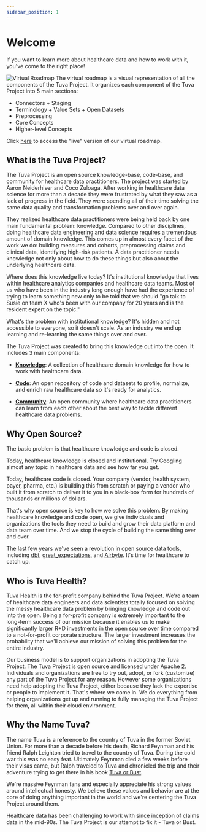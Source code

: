 ```yaml
---
sidebar_position: 1
---
```


# Welcome

If you want to learn more about healthcare data and how to work with it, you've come to the right place!

![Virtual Roadmap](/img/updated_virtual_roadmap.jpg)
The virtual roadmap is a visual representation of all the components of the Tuva Project.  It organizes each component of the Tuva Project into 5 main sections:
- Connectors + Staging
- Terminology + Value Sets + Open Datasets
- Preprocessing
- Core Concepts
- Higher-level Concepts

Click [here](https://miro.com/app/board/uXjVPdixcVg=/?share_link_id=550536097762) to access the "live" version of our virtual roadmap.

## What is the Tuva Project?

The Tuva Project is an open source knowledge-base, code-base, and community for healthcare data practitioners.  The project was started by Aaron Neiderhiser and Coco Zuloaga.  After working in healthcare data science for more than a decade they were frustrated by what they saw as a lack of progress in the field.  They were spending all of their time solving the same data quality and transformation problems over and over again.

They realized healthcare data practitioners were being held back by one main fundamental problem: knowledge.  Compared to other disciplines, doing healthcare data engineering and data science requires a tremendous amount of domain knowledge.  This comes up in almost every facet of the work we do: building measures and cohorts, preprocessing claims and clinical data, identifying high-risk patients.  A data practitioner needs knowledge not only about how to do these things but also about the underlying healthcare data.  

Where does this knowledge live today?  It's institutional knowledge that lives within healthcare analytics companies and healthcare data teams.  Most of us who have been in the industry long enough have had the experience of trying to learn something new only to be told that we should "go talk to Susie on team X who's been with our company for 20 years and is the resident expert on the topic."

What's the problem with institutional knowledge?  It's hidden and not accessible to everyone, so it doesn't scale.  As an industry we end up learning and re-learning the same things over and over.

The Tuva Project was created to bring this knowledge out into the open.  It includes 3 main components:

- [**Knowledge**](https://thetuvaproject.com/docs/intro): A collection of healthcare domain knowledge for how to work with healthcare data.

- [**Code**](https://github.com/tuva-health): An open repository of code and datasets to profile, normalize, and enrich raw healthcare data so it's ready for analytics.

- [**Community**](https://join.slack.com/t/thetuvaproject/shared_invite/zt-16iz61187-G522Mc2WGA2mHF57e0il0Q): An open community where healthcare data practitioners can learn from each other about the best way to tackle different healthcare data problems.

## Why Open Source?

The basic problem is that healthcare knowledge and code is closed.

Today, healthcare knowledge is closed and institutional.  Try Googling almost any topic in healthcare data and see how far you get.  

Today, healthcare code is closed.  Your company (vendor, health system, payer, pharma, etc.) is building this from scratch or paying a vendor who built it from scratch to deliver it to you in a black-box form for hundreds of thousands or millions of dollars.  

That's why open source is key to how we solve this problem.  By making healthcare knowledge and code open, we give individuals and organizations the tools they need to build and grow their data platform and data team over time.  And we stop the cycle of building the same thing over and over.

The last few years we've seen a revolution in open source data tools, including [dbt](https://www.getdbt.com/), [great_expectations](https://greatexpectations.io/), and [Airbyte](https://airbyte.com/).  It's time for healthcare to catch up.

## Who is Tuva Health?

Tuva Health is the for-profit company behind the Tuva Project.  We're a team of healthcare data engineers and data scientists totally focused on solving the messy healthcare data problem by bringing knowledge and code out into the open.  Being a for-profit company is extremely important to the long-term success of our mission because it enables us to make significantly larger R+D investments in the open source over time compared to a not-for-profit corporate structure.  The larger investment increases the probability that we'll achieve our mission of solving this problem for the entire industry.

Our business model is to support organizations in adopting the Tuva Project.  The Tuva Project is open source and licensed under Apache 2.  Individuals and organizations are free to try out, adopt, or fork (customize) any part of the Tuva Project for any reason.  However some organizations need help adopting the Tuva Project, either because they lack the expertise or people to implement it.  That's where we come in.  We do everything from helping organizations get up and running to fully managing the Tuva Project for them, all within their cloud environment.

## Why the Name Tuva?

The name Tuva is a reference to the country of Tuva in the former Soviet Union.  For more than a decade before his death, Richard Feynman and his friend Ralph Leighton tried to travel to the country of Tuva.  During the cold war this was no easy feat.  Ultimately Feynman died a few weeks before their visas came, but Ralph traveled to Tuva and chronicled the trip and their adventure trying to get there in his book [Tuva or Bust](https://www.amazon.com/Tuva-Bust-Richard-Feynmans-Journey/dp/0393320693).

We're massive Feynman fans and especially appreciate his strong values around intellectual honesty.  We believe these values and behavior are at the core of doing anything important in the world and we're centering the Tuva Project around them.  

Healthcare data has been challenging to work with since inception of claims data in the mid-90s.  The Tuva Project is our attempt to fix it - Tuva or Bust.